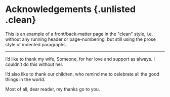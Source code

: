 # Acknowledgements {.unlisted .clean}

This is an example of a front/back-matter page in the "clean" style, i.e. without any running header or page-numbering, but still using the prose style of indented paragraphs.

---

I’d like to thank my wife, Someone, for her love and support as always.  I couldn’t do this without her.

I’d also like to thank our children, who remind me to celebrate all the good things in the world.

Most of all, dear reader, my thanks go to you.
